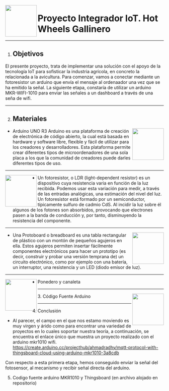 <img src="https://hackster.imgix.net/uploads/attachments/723841/blob_fXIeojA4b3.blob?auto=compress%2Cformat&w=900&h=675&fit=min" align="left" height="100" width="100" ></a>

# Proyecto Integrador IoT. Hot Wheels Gallinero
----------

1. ## Objetivos
El presente proyecto, trata de implementar una solución con el apoyo de la tecnología IoT
para sofisticar la industria agrícola, en concreto la relacionada a la avicultura.
Para comenzar, vamos a conectar mediante un fotoresistor un arduino que envía el mensaje al ordenaador 
una vez que se ha emitido la señal. 
La siguiente etapa, constaría de utilizar un arduino MKR-WIFI-1010 para enviar las señales a un dashboard a través de una seña de wifi. 

----------

2. ## Materiales

<img src="https://i.blogs.es/ad563d/arduino/1366_2000.jpg" align="right" height="100" width="100" ></a>
- Arduino UNO R3
Arduino es una plataforma de creación de electrónica de código abierto, la cual está basada en hardware y software libre, flexible y fácil de utilizar para los creadores y desarrolladores. Esta plataforma permite crear diferentes tipos de microordenadores de una sola placa a los que la comunidad de creadores puede darles diferentes tipos de uso.

----------

<img src="https://www.luisllamas.es/wp-content/uploads/2015/04/arduino-ldr.png" align="left" height="100" width="100" ></a>

- Un fotoresistor, o LDR (light-dependent resistor) es un dispositivo cuya resistencia varia en función de la luz recibida. Podemos usar esta variación para medir, a través de las entradas analógicas, una estimación del nivel del luz.
Un fotoresistor está formado por un semiconductor, típicamente sulfuro de cadmio CdS. Al incidir la luz sobre él algunos de los fotones son absorbidos, provocando que electrones pasen a la banda de conducción y, por tanto, disminuyendo la resistencia del componente. 

----------

<img src="https://jovenesmakers.files.wordpress.com/2016/12/830-pts-full-sized-solderless-breadboard.jpg" align="right" height="100" width="100" ></a>
- Una Protoboard o breadboard es una tabla rectangular de plástico con un montón de pequeños agujeros en ella. Estos agujeros permiten insertar fácilmente componentes electrónicos para hacer un prototipo (es decir, construir y probar una versión temprana de) un circuito electrónico, como por ejemplo con una batería, un interruptor, una resistencia y un LED (diodo emisor de luz).

----------

<img src="https://mascotasornipet.es/wp-content/uploads/2019/09/copele-ponedero-gallinas-accesorio-cubeta.jpg" align="left" height="100" width="100" ></a>

- Ponedero y canaleta

----------

<img src="https://www.aprendiendoarduino.com/wordpress/wp-content/uploads/2016/03/arduino-genuino.png" align="right" height="100" width="100" ></a>
3. Código Fuente Arduino





----------

4. Conclusión
- Al parecer, el campo en el que nos estamo moviendo es muy virgen y árido como para encontrar una variedad de proyectos en lo cuales soportar nuestra teoría, a continuación, se encuentra el enlace único que muestra un proyecto realizado con el arduino mkr1010 wifi. 
https://create.arduino.cc/projecthub/ahmadradhy/mqtt-protocol-with-thingsboard-cloud-using-arduino-mkr1010-3a8cdb

Con respecto a esta primera etapa, hemos conseguido enviar la señal del fotosensor, al mecanismo y recibir señal directa del arduino.

5. Codigo fuente arduino MKR1010 y Thingsboard (en archivo alojado en repositorio)


